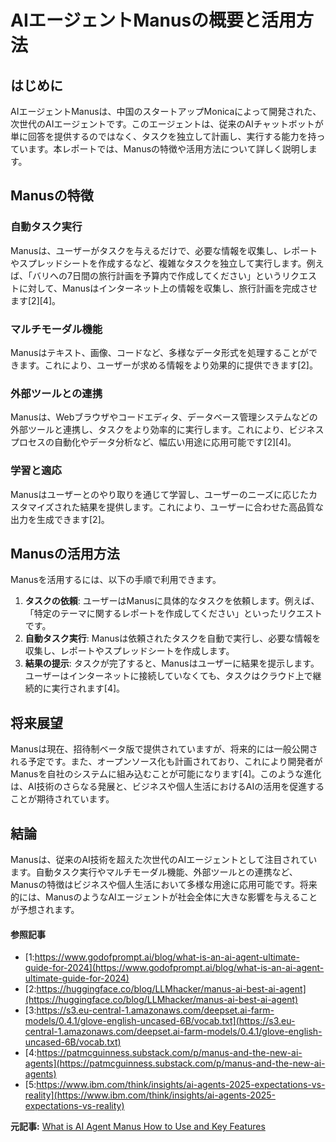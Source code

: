 # AIエージェントManusの概要と活用方法

## はじめに

AIエージェントManusは、中国のスタートアップMonicaによって開発された、次世代のAIエージェントです。このエージェントは、従来のAIチャットボットが単に回答を提供するのではなく、タスクを独立して計画し、実行する能力を持っています。本レポートでは、Manusの特徴や活用方法について詳しく説明します。

## Manusの特徴

### 自動タスク実行

Manusは、ユーザーがタスクを与えるだけで、必要な情報を収集し、レポートやスプレッドシートを作成するなど、複雑なタスクを独立して実行します。例えば、「バリへの7日間の旅行計画を予算内で作成してください」というリクエストに対して、Manusはインターネット上の情報を収集し、旅行計画を完成させます[2][4]。

### マルチモーダル機能

Manusはテキスト、画像、コードなど、多様なデータ形式を処理することができます。これにより、ユーザーが求める情報をより効果的に提供できます[2]。

### 外部ツールとの連携

Manusは、Webブラウザやコードエディタ、データベース管理システムなどの外部ツールと連携し、タスクをより効率的に実行します。これにより、ビジネスプロセスの自動化やデータ分析など、幅広い用途に応用可能です[2][4]。

### 学習と適応

Manusはユーザーとのやり取りを通じて学習し、ユーザーのニーズに応じたカスタマイズされた結果を提供します。これにより、ユーザーに合わせた高品質な出力を生成できます[2]。

## Manusの活用方法

Manusを活用するには、以下の手順で利用できます。

1. **タスクの依頼**: ユーザーはManusに具体的なタスクを依頼します。例えば、「特定のテーマに関するレポートを作成してください」といったリクエストです。
2. **自動タスク実行**: Manusは依頼されたタスクを自動で実行し、必要な情報を収集し、レポートやスプレッドシートを作成します。
3. **結果の提示**: タスクが完了すると、Manusはユーザーに結果を提示します。ユーザーはインターネットに接続していなくても、タスクはクラウド上で継続的に実行されます[4]。

## 将来展望

Manusは現在、招待制ベータ版で提供されていますが、将来的には一般公開される予定です。また、オープンソース化も計画されており、これにより開発者がManusを自社のシステムに組み込むことが可能になります[4]。このような進化は、AI技術のさらなる発展と、ビジネスや個人生活におけるAIの活用を促進することが期待されています。

## 結論

Manusは、従来のAI技術を超えた次世代のAIエージェントとして注目されています。自動タスク実行やマルチモーダル機能、外部ツールとの連携など、Manusの特徴はビジネスや個人生活において多様な用途に応用可能です。将来的には、ManusのようなAIエージェントが社会全体に大きな影響を与えることが予想されます。

#### 参照記事
- [1:https://www.godofprompt.ai/blog/what-is-an-ai-agent-ultimate-guide-for-2024](https://www.godofprompt.ai/blog/what-is-an-ai-agent-ultimate-guide-for-2024)
- [2:https://huggingface.co/blog/LLMhacker/manus-ai-best-ai-agent](https://huggingface.co/blog/LLMhacker/manus-ai-best-ai-agent)
- [3:https://s3.eu-central-1.amazonaws.com/deepset.ai-farm-models/0.4.1/glove-english-uncased-6B/vocab.txt](https://s3.eu-central-1.amazonaws.com/deepset.ai-farm-models/0.4.1/glove-english-uncased-6B/vocab.txt)
- [4:https://patmcguinness.substack.com/p/manus-and-the-new-ai-agents](https://patmcguinness.substack.com/p/manus-and-the-new-ai-agents)
- [5:https://www.ibm.com/think/insights/ai-agents-2025-expectations-vs-reality](https://www.ibm.com/think/insights/ai-agents-2025-expectations-vs-reality)


**元記事:** [What is AI Agent Manus How to Use and Key Features ](https://www.jagranjosh.com/general-knowledge/what-is-ai-agent-manus-how-to-use-and-key-features-1741594967-1)